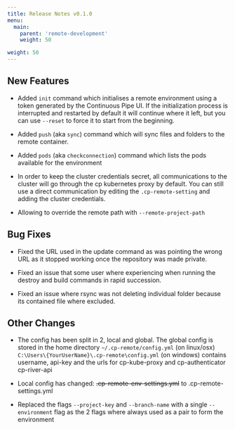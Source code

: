 ```yaml
---
title: Release Notes v0.1.0
menu:
  main:
    parent: 'remote-development'
    weight: 50

weight: 50
---
```


## New Features

* Added `init` command which initialises a remote environment using a token generated by the Continuous Pipe UI. If the initialization process is interrupted and restarted by default it will continue where it left, but you can use `--reset` to force it to start from the beginning.

* Added `push` (aka `sync`) command which will sync files and folders to the remote container.

* Added `pods` (aka `checkconnection`) command which lists the pods available for the environment

* In order to keep the cluster credentials secret, all communications to the cluster will go through the cp kubernetes proxy by default. You can still use a direct communication by editing the `.cp-remote-setting` and adding the cluster credentials.

* Allowing to override the remote path with `--remote-project-path`

## Bug Fixes

* Fixed the URL used in the update command as was pointing the wrong URL as it stopped working once the repository was made private.

* Fixed an issue that some user where experiencing when running the destroy and build commands in rapid succession.

* Fixed an issue where rsync was not deleting individual folder because its contained file where excluded.

## Other Changes

* The config has been split in 2, local and global. The global config is stored in the home directory `~/.cp-remote/config.yml` (on linux/osx) `C:\Users\{YourUserName}\.cp-remote\config.yml` (on windows) contains username, api-key and the urls for cp-kube-proxy and cp-authenticator cp-river-api

* Local config has changed: ~~.cp-remote-env-settings.yml~~ to .cp-remote-settings.yml

* Replaced the flags `--project-key` and `--branch-name` with a single `--environment` flag as the 2 flags where always used as a pair to form the environment
